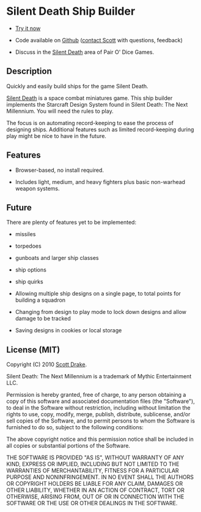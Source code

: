 # Silent Death Ship Builder

  * [Try it now][1]

  * Code available on [Github][2] ([contact Scott][3] with questions,
feedback)

  * Discuss in the [Silent Death][4] area of Pair O' Dice Games.

   [1]: http://silentdeath.pairodicegames.com/

   [2]: http://github.com/drakes/sd_ship_builder

   [3]: http://3dmdesign.com/about

   [4]: http://games-blog.pairodicegames.com/games/silent-death

## Description

Quickly and easily build ships for the game Silent Death.

[Silent Death][5] is a space combat miniatures game. This ship builder
implements the Starcraft Design System found in Silent Death: The Next
Millennium. You will need the rules to play.

   [5]: http://www.ironcrown.com/?page_id=232

The focus is on automating record-keeping to ease the process of designing
ships. Additional features such as limited record-keeping during play might be
nice to have in the future.

## Features

  * Browser-based, no install required.

  * Includes light, medium, and heavy fighters plus basic non-warhead weapon
systems.

## Future

There are plenty of features yet to be implemented:

  * missiles

  * torpedoes

  * gunboats and larger ship classes

  * ship options

  * ship quirks

  * Allowing multiple ship designs on a single page, to total points for
building a squadron

  * Changing from design to play mode to lock down designs and allow damage to
be tracked

  * Saving designs in cookies or local storage

## License (MIT)

Copyright (C) 2010 [Scott Drake][6].

Silent Death: The Next Millennium is a trademark of Mythic Entertainment LLC.

   [6]: http://scottdrake.info/

Permission is hereby granted, free of charge, to any person obtaining a copy
of this software and associated documentation files (the "Software"), to deal
in the Software without restriction, including without limitation the rights
to use, copy, modify, merge, publish, distribute, sublicense, and/or sell
copies of the Software, and to permit persons to whom the Software is
furnished to do so, subject to the following conditions:

The above copyright notice and this permission notice shall be included in all
copies or substantial portions of the Software.

THE SOFTWARE IS PROVIDED "AS IS", WITHOUT WARRANTY OF ANY KIND, EXPRESS OR
IMPLIED, INCLUDING BUT NOT LIMITED TO THE WARRANTIES OF MERCHANTABILITY,
FITNESS FOR A PARTICULAR PURPOSE AND NONINFRINGEMENT. IN NO EVENT SHALL THE
AUTHORS OR COPYRIGHT HOLDERS BE LIABLE FOR ANY CLAIM, DAMAGES OR OTHER
LIABILITY, WHETHER IN AN ACTION OF CONTRACT, TORT OR OTHERWISE, ARISING FROM,
OUT OF OR IN CONNECTION WITH THE SOFTWARE OR THE USE OR OTHER DEALINGS IN THE
SOFTWARE.
